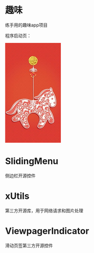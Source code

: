 # 趣味
练手用的趣味app项目

程序启动页：


![](https://raw.githubusercontent.com/donghaowxr/zhihuiwuxi/master/screenshot/splash.jpeg)


# SlidingMenu
侧边栏开源控件
# xUtils
第三方开源库，用于网络请求和图片处理
# ViewpagerIndicator
滑动页签第三方开源控件
